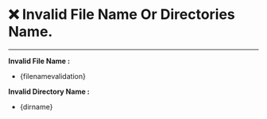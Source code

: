  <h1><b>❌ Invalid File Name Or Directories Name.</b></h1>

<hr>

<b>Invalid File Name : </b>
- {filenamevalidation}

<b>Invalid Directory Name :</b>
- {dirname}


